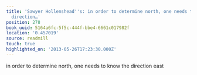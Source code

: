 ```yaml
---
title: 'Sawyer Hollenshead''s: in order to determine north, one needs to know the
  direction…'
position: 278
book_uuid: 5164a6fc-5f5c-444f-bbe4-6661c017982f
location: '0.457019'
source: readmill
touch: true
highlighted_on: '2013-05-26T17:23:30.000Z'
---
```


in order to determine north, one needs to know the direction east